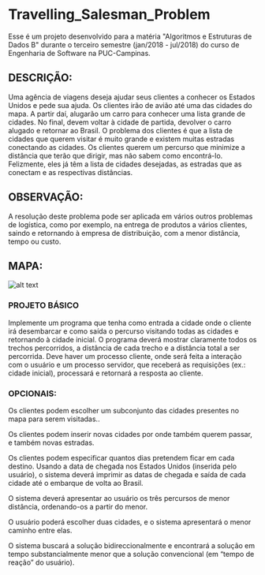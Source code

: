 # Travelling_Salesman_Problem
Esse é um projeto desenvolvido para a matéria "Algoritmos e Estruturas de Dados B"
durante o terceiro semestre (jan/2018 - jul/2018) do curso de Engenharia de Software na PUC-Campinas.

## DESCRIÇÃO:
Uma agência de viagens deseja ajudar seus clientes a conhecer os Estados Unidos e pede sua ajuda. 
Os clientes irão de avião até uma das cidades do mapa. A partir daí, alugarão um carro para conhecer uma lista grande de cidades. No final, devem voltar à cidade de partida, devolver o carro alugado e retornar ao Brasil.
O problema dos clientes é que a lista de cidades que querem visitar é muito grande e existem muitas estradas conectando as cidades. Os clientes querem um percurso que minimize a distância que terão que dirigir, mas não sabem como encontrá-lo. Felizmente, eles já têm a lista de cidades desejadas, as estradas que as conectam e as respectivas distâncias.

## OBSERVAÇÃO:
A resolução deste problema pode ser aplicada em vários outros problemas de logística, como por exemplo, na entrega de produtos a vários clientes, saindo e retornando à empresa de distribuição, com a menor distância, tempo ou custo.

## MAPA:
![alt text](https://image.ibb.co/bwV69S/mapaEUA.jpg)

### PROJETO BÁSICO
Implemente um programa que tenha como entrada a cidade onde o cliente irá desembarcar e como saída o percurso visitando todas as cidades e retornando à cidade inicial. O programa deverá mostrar claramente todos os trechos percorridos, a distância de cada trecho e a distância total a ser percorrida.
Deve haver um processo cliente, onde será feita a interação com o usuário e um processo servidor, que receberá as requisições (ex.: cidade inicial), processará e retornará a resposta ao cliente.

### OPCIONAIS:
Os clientes podem escolher um subconjunto das cidades presentes no mapa para serem visitadas..

Os clientes podem inserir novas cidades por onde também querem passar, e também novas estradas.

Os clientes podem especificar quantos dias pretendem ficar em cada destino. Usando a data de chegada nos Estados Unidos (inserida pelo usuário), o sistema deverá imprimir as datas de chegada e saída de cada cidade até o embarque de volta ao Brasil.

O sistema deverá apresentar ao usuário os três percursos de menor distância, ordenando-os a partir do menor.

O usuário poderá escolher duas cidades, e o sistema apresentará o menor caminho entre elas.

O sistema buscará a solução bidireccionalmente e encontrará a solução em tempo substancialmente menor que a solução convencional (em “tempo de reação” do usuário).
